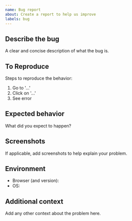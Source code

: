 ```yaml
---
name: Bug report
about: Create a report to help us improve
labels: bug
---
```


## Describe the bug
A clear and concise description of what the bug is.

## To Reproduce
Steps to reproduce the behavior:
1. Go to '...'
2. Click on '...'
3. See error

## Expected behavior
What did you expect to happen?

## Screenshots
If applicable, add screenshots to help explain your problem.

## Environment
- Browser (and version):
- OS:

## Additional context
Add any other context about the problem here.

